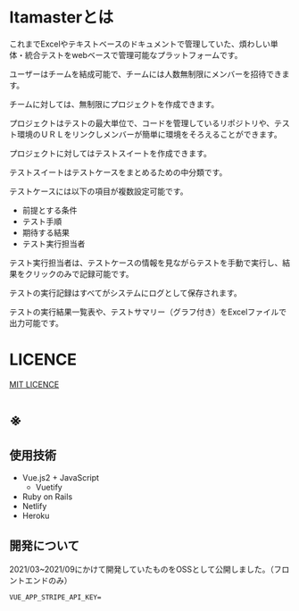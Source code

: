 # Itamasterとは

これまでExcelやテキストベースのドキュメントで管理していた、煩わしい単体・統合テストをwebベースで管理可能なプラットフォームです。

ユーザーはチームを結成可能で、チームには人数無制限にメンバーを招待できます。

チームに対しては、無制限にプロジェクトを作成できます。

プロジェクトはテストの最大単位で、コードを管理しているリポジトリや、テスト環境のＵＲＬをリンクしメンバーが簡単に環境をそろえることができます。

プロジェクトに対してはテストスイートを作成できます。

テストスイートはテストケースをまとめるための中分類です。

テストケースには以下の項目が複数設定可能です。
- 前提とする条件
- テスト手順
- 期待する結果
- テスト実行担当者

テスト実行担当者は、テストケースの情報を見ながらテストを手動で実行し、結果をクリックのみで記録可能です。

テストの実行記録はすべてがシステムにログとして保存されます。

テストの実行結果一覧表や、テストサマリー（グラフ付き）をExcelファイルで出力可能です。

# LICENCE

[MIT LICENCE](https://github.com/FAL-coffee/itamaster-front/blob/main/LICENSE)

# ※

## 使用技術
- Vue.js2 + JavaScript
  - Vuetify 
- Ruby on Rails
- Netlify
- Heroku

## 開発について
2021/03~2021/09にかけて開発していたものをOSSとして公開しました。（フロントエンドのみ）

```env
VUE_APP_STRIPE_API_KEY=
```
